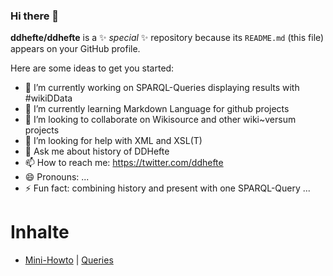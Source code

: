 ### Hi there 👋

**ddhefte/ddhefte** is a ✨ _special_ ✨ repository because its `README.md` (this file) appears on your GitHub profile.

Here are some ideas to get you started:

- 🔭 I’m currently working on SPARQL-Queries displaying results with #wikiDData
- 🌱 I’m currently learning Markdown Language for github projects
- 👯 I’m looking to collaborate on Wikisource and other wiki~versum projects
- 🤔 I’m looking for help with XML and XSL(T)
- 💬 Ask me about history of DDHefte
- 📫 How to reach me: https://twitter.com/ddhefte
- 😄 Pronouns: ...
- ⚡ Fun fact: combining history and present with one SPARQL-Query ...

# Inhalte
* [Mini-Howto](howto/readme.md) | [Queries](queries/)
